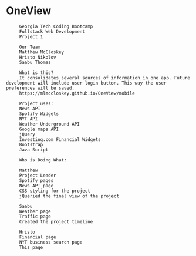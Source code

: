 # OneView 
         Georgia Tech Coding Bootcamp
         Fullstack Web Development
         Project 1
         
         Our Team
         Matthew McCloskey
         Hristo Nikolov
         Saabu Thomas
         
         What is this?
         It consolidates several sources of information in one app. Future development will include user login button. This way the user preferences will be saved.
         https://mlmccloskey.github.io/OneView/mobile
         
         Project uses:
         News API
         Spotify Widgets
         NYT API
         Weather Underground API
         Google maps API
         jQuery
         Investing.com Financial Widgets
         Bootstrap
         Java Script
         
         Who is Doing What:
         
         Matthew
         Project Leader
         Spotify pages
         News API page
         CSS styling for the project 
         jQueried the final view of the project
         
         Saabu
         Weather page
         Traffic page
         Created the project timeline
         
         Hristo
         Financial page
         NYT business search page
         This page
